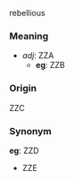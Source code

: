 rebellious
### Meaning
+ _adj_: ZZA
    + __eg__: ZZB

### Origin

ZZC

### Synonym

__eg__: ZZD

+ ZZE



